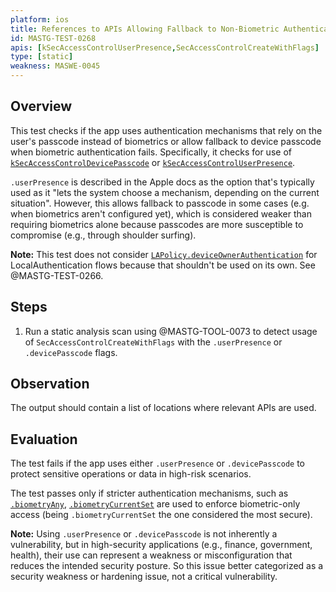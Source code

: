 ```yaml
---
platform: ios
title: References to APIs Allowing Fallback to Non-Biometric Authentication
id: MASTG-TEST-0268
apis: [kSecAccessControlUserPresence,SecAccessControlCreateWithFlags]
type: [static]
weakness: MASWE-0045
---
```


## Overview

This test checks if the app uses authentication mechanisms that rely on the user's passcode instead of biometrics or allow fallback to device passcode when biometric authentication fails. Specifically, it checks for use of [`kSecAccessControlDevicePasscode`](https://developer.apple.com/documentation/security/secaccesscontrolcreateflags/devicepasscode) or [`kSecAccessControlUserPresence`](https://developer.apple.com/documentation/security/secaccesscontrolcreateflags/userpresence).

`.userPresence` is described in the Apple docs as the option that's typically used as it "lets the system choose a mechanism, depending on the current situation". However, this allows fallback to passcode in some cases (e.g. when biometrics aren't configured yet), which is considered weaker than requiring biometrics alone because passcodes are more susceptible to compromise (e.g., through shoulder surfing).

**Note:** This test does not consider [`LAPolicy.deviceOwnerAuthentication`](https://developer.apple.com/documentation/localauthentication/lapolicy/deviceownerauthentication) for LocalAuthentication flows because that shouldn't be used on its own. See @MASTG-TEST-0266.

## Steps

1. Run a static analysis scan using @MASTG-TOOL-0073 to detect usage of `SecAccessControlCreateWithFlags` with the `.userPresence` or `.devicePasscode` flags.

## Observation

The output should contain a list of locations where relevant APIs are used.

## Evaluation

The test fails if the app uses either `.userPresence` or `.devicePasscode` to protect sensitive operations or data in high-risk scenarios.

The test passes only if stricter authentication mechanisms, such as [`.biometryAny`](https://developer.apple.com/documentation/security/secaccesscontrolcreateflags/biometryany), [`.biometryCurrentSet`](https://developer.apple.com/documentation/security/secaccesscontrolcreateflags/biometrycurrentset) are used to enforce biometric-only access (being `.biometryCurrentSet` the one considered the most secure).

**Note:** Using `.userPresence` or `.devicePasscode` is not inherently a vulnerability, but in high-security applications (e.g., finance, government, health), their use can represent a weakness or misconfiguration that reduces the intended security posture. So this issue better categorized as a security weakness or hardening issue, not a critical vulnerability.
